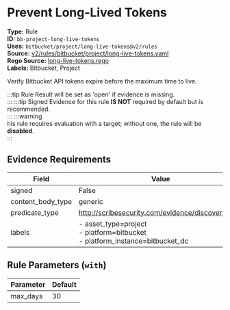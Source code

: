 # Prevent Long-Lived Tokens  
**Type:** Rule  
**ID:** `bb-project-long-live-tokens`  
**Uses:** `bitbucket/project/long-live-tokens@v2/rules`  
**Source:** [v2/rules/bitbucket/project/long-live-tokens.yaml](https://github.com/scribe-public/sample-policies/v2/rules/bitbucket/project/long-live-tokens.yaml)  
**Rego Source:** [long-live-tokens.rego](https://github.com/scribe-public/sample-policies/v2/rules/bitbucket/project/long-live-tokens.rego)  
**Labels:** Bitbucket, Project  

Verify Bitbucket API tokens expire before the maximum time to live.

:::tip 
Rule Result will be set as 'open' if evidence is missing.  
::: 
:::tip 
Signed Evidence for this rule **IS NOT** required by default but is recommended.  
::: 
:::warning  
his rule requires evaluation with a target; without one, the rule will be **disabled**.  
::: 

## Evidence Requirements  
| Field | Value |
|-------|-------|
| signed | False |
| content_body_type | generic |
| predicate_type | http://scribesecurity.com/evidence/discovery/v0.1 |
| labels | - asset_type=project<br>- platform=bitbucket<br>- platform_instance=bitbucket_dc |

## Rule Parameters (`with`)  
| Parameter | Default |
|-----------|---------|
| max_days | 30 |
